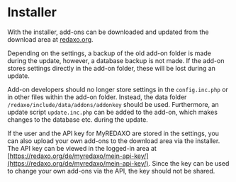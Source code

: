 # Installer

With the installer, add-ons can be downloaded and updated from the download area at [redaxo.org](https://redaxo.org).

Depending on the settings, a backup of the old add-on folder is made during the update, however, a database backup is not made. If the add-on stores settings directly in the add-on folder, these will be lost during an update.

Add-on developers should no longer store settings in the `config.inc.php` or in other files within the add-on folder. Instead, the data folder `/redaxo/include/data/addons/addonkey` should be used.
Furthermore, an update script `update.inc.php` can be added to the add-on, which makes changes to the database etc. during the update.

If the user and the API key for MyREDAXO are stored in the settings, you can also upload your own add-ons to the download area via the installer. The API key can be viewed in the logged-in area at [https://redaxo.org/de/myredaxo/mein-api-key/](https://redaxo.org/de/myredaxo/mein-api-key/). Since the key can be used to change your own add-ons via the API, the key should not be shared.
